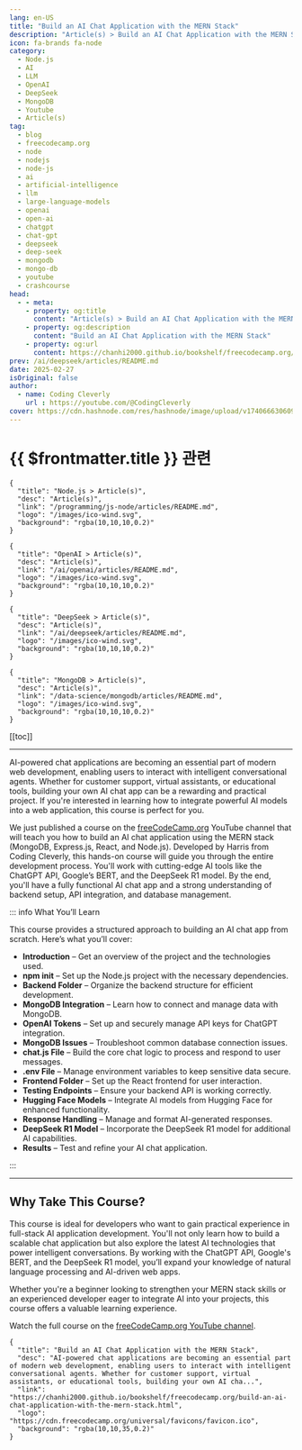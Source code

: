 ```yaml
---
lang: en-US
title: "Build an AI Chat Application with the MERN Stack"
description: "Article(s) > Build an AI Chat Application with the MERN Stack"
icon: fa-brands fa-node
category:
  - Node.js
  - AI
  - LLM
  - OpenAI
  - DeepSeek
  - MongoDB
  - Youtube
  - Article(s)
tag:
  - blog
  - freecodecamp.org
  - node
  - nodejs
  - node-js
  - ai
  - artificial-intelligence
  - llm
  - large-language-models
  - openai
  - open-ai
  - chatgpt
  - chat-gpt
  - deepseek
  - deep-seek
  - mongodb
  - mongo-db
  - youtube
  - crashcourse
head:
  - - meta:
    - property: og:title
      content: "Article(s) > Build an AI Chat Application with the MERN Stack"
    - property: og:description
      content: "Build an AI Chat Application with the MERN Stack"
    - property: og:url
      content: https://chanhi2000.github.io/bookshelf/freecodecamp.org/build-an-ai-chat-application-with-the-mern-stack.html
prev: /ai/deepseek/articles/README.md
date: 2025-02-27
isOriginal: false
author:
  - name: Coding Cleverly
    url : https://youtube.com/@CodingCleverly
cover: https://cdn.hashnode.com/res/hashnode/image/upload/v1740666306092/460598ee-3036-4395-ad92-7c8db9e70ae0.png
---
```


# {{ $frontmatter.title }} 관련

```component VPCard
{
  "title": "Node.js > Article(s)",
  "desc": "Article(s)",
  "link": "/programming/js-node/articles/README.md",
  "logo": "/images/ico-wind.svg",
  "background": "rgba(10,10,10,0.2)"
}
```

```component VPCard
{
  "title": "OpenAI > Article(s)",
  "desc": "Article(s)",
  "link": "/ai/openai/articles/README.md",
  "logo": "/images/ico-wind.svg",
  "background": "rgba(10,10,10,0.2)"
}
```

```component VPCard
{
  "title": "DeepSeek > Article(s)",
  "desc": "Article(s)",
  "link": "/ai/deepseek/articles/README.md",
  "logo": "/images/ico-wind.svg",
  "background": "rgba(10,10,10,0.2)"
}
```

```component VPCard
{
  "title": "MongoDB > Article(s)",
  "desc": "Article(s)",
  "link": "/data-science/mongodb/articles/README.md",
  "logo": "/images/ico-wind.svg",
  "background": "rgba(10,10,10,0.2)"
}
```

[[toc]]

---

<SiteInfo
  name="Build an AI Chat Application with the MERN Stack"
  desc="AI-powered chat applications are becoming an essential part of modern web development, enabling users to interact with intelligent conversational agents. Whether for customer support, virtual assistants, or educational tools, building your own AI cha..."
  url="https://freecodecamp.org/news/build-an-ai-chat-application-with-the-mern-stack"
  logo="https://cdn.freecodecamp.org/universal/favicons/favicon.ico"
  preview="https://cdn.hashnode.com/res/hashnode/image/upload/v1740666306092/460598ee-3036-4395-ad92-7c8db9e70ae0.png"/>

AI-powered chat applications are becoming an essential part of modern web development, enabling users to interact with intelligent conversational agents. Whether for customer support, virtual assistants, or educational tools, building your own AI chat app can be a rewarding and practical project. If you're interested in learning how to integrate powerful AI models into a web application, this course is perfect for you.

We just published a course on the [<FontIcon icon="fa-brands fa-free-code-camp"/>freeCodeCamp.org](http://freeCodeCamp.org) YouTube channel that will teach you how to build an AI chat application using the MERN stack (MongoDB, Express.js, React, and Node.js). Developed by Harris from Coding Cleverly, this hands-on course will guide you through the entire development process. You'll work with cutting-edge AI tools like the ChatGPT API, Google’s BERT, and the DeepSeek R1 model. By the end, you'll have a fully functional AI chat app and a strong understanding of backend setup, API integration, and database management.

::: info What You’ll Learn

This course provides a structured approach to building an AI chat app from scratch. Here’s what you’ll cover:

- **Introduction** – Get an overview of the project and the technologies used.
- **npm init** – Set up the Node.js project with the necessary dependencies.
- **Backend Folder** – Organize the backend structure for efficient development.
- **MongoDB Integration** – Learn how to connect and manage data with MongoDB.
- **OpenAI Tokens** – Set up and securely manage API keys for ChatGPT integration.
- **MongoDB Issues** – Troubleshoot common database connection issues.
- **chat.js File** – Build the core chat logic to process and respond to user messages.
- **.env File** – Manage environment variables to keep sensitive data secure.
- **Frontend Folder** – Set up the React frontend for user interaction.
- **Testing Endpoints** – Ensure your backend API is working correctly.
- **Hugging Face Models** – Integrate AI models from Hugging Face for enhanced functionality.
- **Response Handling** – Manage and format AI-generated responses.
- **DeepSeek R1 Model** – Incorporate the DeepSeek R1 model for additional AI capabilities.
- **Results** – Test and refine your AI chat application.

:::

---

## Why Take This Course?

This course is ideal for developers who want to gain practical experience in full-stack AI application development. You'll not only learn how to build a scalable chat application but also explore the latest AI technologies that power intelligent conversations. By working with the ChatGPT API, Google's BERT, and the DeepSeek R1 model, you’ll expand your knowledge of natural language processing and AI-driven web apps.

Whether you're a beginner looking to strengthen your MERN stack skills or an experienced developer eager to integrate AI into your projects, this course offers a valuable learning experience.

Watch the full course on the [<FontIcon icon="fa-brands fa-youtube"/>freeCodeCamp.org YouTube channel](https://youtu.be/b-JFDTZ5e1U).

<VidStack src="youtube/b-JFDTZ5e1U" />

<!-- TODO: add ARTICLE CARD -->
```component VPCard
{
  "title": "Build an AI Chat Application with the MERN Stack",
  "desc": "AI-powered chat applications are becoming an essential part of modern web development, enabling users to interact with intelligent conversational agents. Whether for customer support, virtual assistants, or educational tools, building your own AI cha...",
  "link": "https://chanhi2000.github.io/bookshelf/freecodecamp.org/build-an-ai-chat-application-with-the-mern-stack.html",
  "logo": "https://cdn.freecodecamp.org/universal/favicons/favicon.ico",
  "background": "rgba(10,10,35,0.2)"
}
```
